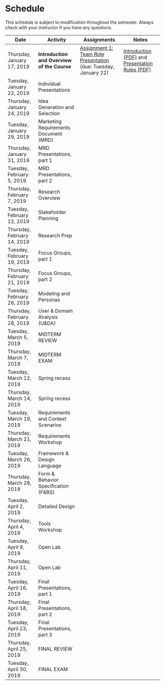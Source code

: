 # Schedule
This schedule is subject to modification throughout the semester. Always check with your instructor if you have any questions.

| Date                        | Activity                                    | Assignments                                                  | Notes                                                        |
| --------------------------- | ------------------------------------------- | ------------------------------------------------------------ | ------------------------------------------------------------ |
| Thursday, January 17, 2019  | **Introduction and Overview of the Course** | [Assignment 1: Team Role Presentation](assignment01-team-role-presentation/instructions.md) (due: Tuesday, January 22) | [Introduction (PDF)](01-introduction/introduction.pdf) and [Presentation Rules (PDF)](01-introduction/presentation-rules.pdf) |
| Tuesday, January 22, 2019   | Individual Presentations                    |                                                              |                                                              |
| Thursday, January 24, 2019  | Idea Generation and Selection               |                                                              |                                                              |
| Tuesday, January 29, 2019   | Marketing Requirements Document (MRD)       |                                                              |                                                              |
| Thursday, January 31, 2019  | MRD Presentations, part 1                   |                                                              |                                                              |
| Tuesday, February 5, 2019   | MRD Presentations, part 2                   |                                                              |                                                              |
| Thursday, February 7, 2019  | Research Overview                           |                                                              |                                                              |
| Tuesday, February 12, 2019  | Stakeholder Planning                        |                                                              |                                                              |
| Thursday, February 14, 2019 | Research Prep                               |                                                              |                                                              |
| Tuesday, February 19, 2019  | Focus Groups, part 1                        |                                                              |                                                              |
| Thursday, February 21, 2019 | Focus Groups, part 2                        |                                                              |                                                              |
| Tuesday, February 26, 2019  | Modeling and Personas                       |                                                              |                                                              |
| Thursday, February 28, 2019 | User & Domain Analysis (U&DA)               |                                                              |                                                              |
| Tuesday, March 5, 2019      | MIDTERM REVIEW                              |                                                              |                                                              |
| Thursday, March 7, 2019     | MIDTERM EXAM                                |                                                              |                                                              |
| Tuesday, March 12, 2019     | Spring recess                               |                                                              |                                                              |
| Thursday, March 14, 2019    | Spring recess                               |                                                              |                                                              |
| Tuesday, March 19, 2019     | Requirements and Context Scenarios          |                                                              |                                                              |
| Thursday, March 21, 2019    | Requirements Workshop                       |                                                              |                                                              |
| Tuesday, March 26, 2019     | Framework & Design Language                 |                                                              |                                                              |
| Thursday, March 28, 2019    | Form & Behavior Specification (F&BS)        |                                                              |                                                              |
| Tuesday, April 2, 2019      | Detailed Design                             |                                                              |                                                              |
| Thursday, April 4, 2019     | Tools Workshop                              |                                                              |                                                              |
| Tuesday, April 9, 2019      | Open Lab                                    |                                                              |                                                              |
| Thursday, April 11, 2019    | Open Lab                                    |                                                              |                                                              |
| Tuesday, April 16, 2019     | Final Presentations, part 1                 |                                                              |                                                              |
| Thursday, April 18, 2019    | Final Presentations, part 2                 |                                                              |                                                              |
| Tuesday, April 23, 2019     | Final Presentations, part 3                 |                                                              |                                                              |
| Thursday, April 25, 2019    | FINAL REVIEW                                |                                                              |                                                              |
| Tuesday, April 30, 2019     | FINAL EXAM                                  |                                                              |                                                              |